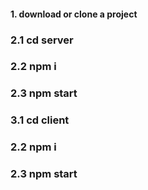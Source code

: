 
#### 1. download or сlone a project 

### 2.1 cd server 
### 2.2 npm i
### 2.3 npm start

### 3.1 cd client 
### 2.2 npm i
### 2.3 npm start

